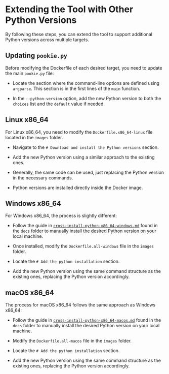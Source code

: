 # Extending the Tool with Other Python Versions

By following these steps, you can extend the tool to support additional Python versions across multiple targets.

## Updating `pookie.py`

Before modifying the Dockerfile of each desired target, you need to update the main `pookie.py` file:

- Locate the section where the command-line options are defined using `argparse`. This section is in the first lines of the `main` function.

- In the `--python-version` option, add the new Python version to both the `choices` list and the `default` value if needed.

## Linux x86_64

For Linux x86_64, you need to modify the `Dockerfile.x86_64-linux` file located in the `images` folder.

- Navigate to the `# Download and install the Python versions` section.

- Add the new Python version using a similar approach to the existing ones.

- Generally, the same code can be used, just replacing the Python version in the necessary commands.

- Python versions are installed directly inside the Docker image.

## Windows x86_64

For Windows x86_64, the process is slightly different:

- Follow the guide in [`cross-install-python-x86_64-windows.md`](cross-install-python-x86_64-windows.md) found in the `docs` folder to manually install the desired Python version on your local machine.

- Once installed, modify the `Dockerfile.all-windows` file in the `images` folder.

- Locate the `# Add the python installation` section.

- Add the new Python version using the same command structure as the existing ones, replacing the Python version accordingly.

## macOS x86_64

The process for macOS x86_64 follows the same approach as Windows x86_64:

- Follow the guide in [`cross-install-python-x86_64-macos.md`](cross-install-python-x86_64-macos.md) found in the `docs` folder to manually install the desired Python version on your local machine.

- Modify the `Dockerfile.all-macos` file in the `images` folder.

- Locate the `# Add the python installation` section.

- Add the new Python version using the same command structure as the existing ones, replacing the Python version accordingly.
